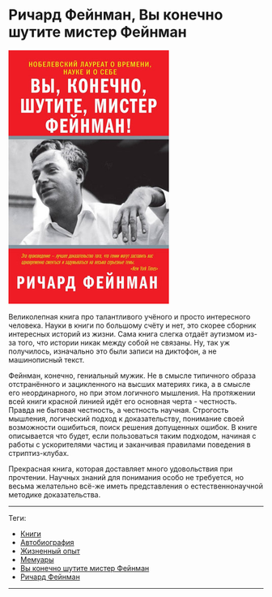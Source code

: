 # Ричард Фейнман, Вы конечно шутите мистер Фейнман

![cover](Ричард%20Фейнман%20-%20Вы%20конечно%20шутите%20мистер%20Фейнман.jpg)

Великолепная книга про талантливого учёного и просто интересного человека.
Науки в книги по большому счёту и нет, это скорее сборник интересных историй из
жизни. Сама книга слегка отдаёт аутизмом из-за того, что истории никак между
собой не связаны. Ну, так уж получилось, изначально это были записи на
диктофон, а не машинописный текст.

Фейнман, конечно, гениальный мужик. Не в смысле типичного образа отстранённого
и зацикленного на высших материях гика, а в смысле его неординарного, но при
этом логичного мышления. На протяжении всей книги красной линией идёт его
основная черта - честность. Правда не бытовая честность, а честность научная.
Строгость мышления, логический подход к доказательству, понимание своей
возможности ошибиться, поиск решения допущенных ошибок. В книге описывается что
будет, если пользоваться таким подходом, начиная с работы с ускорителями частиц
и заканчивая правилами поведения в стриптиз-клубах.

Прекрасная книга, которая доставляет много удовольствия при прочтении.
Научных знаний для понимания особо не требуется, но весьма желательно всё-же
иметь представления о естественнонаучной методике доказательства.

---

Теги:

- [Книги](../../_tags/Книги.md)
- [Автобиография](../../_tags/Автобиография.md)
- [Жизненный опыт](../../_tags/Жизненный%20опыт.md)
- [Мемуары](../../_tags/Мемуары.md)
- [Вы конечно шутите мистер Фейнман](../../_tags/Вы%20конечно%20шутите%20мистер%20Фейнман.md)
- [Ричард Фейнман](../../_tags/Ричард%20Фейнман.md)

---


